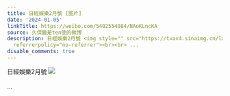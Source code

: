 ```yaml
---
title: 日經娛樂2月號 [图片]
date: '2024-01-05'
linkTitle: https://weibo.com/5402554084/NAoKLncKA
source: 久保醬是ten使的微博
description: 日經娛樂2月號 <img style="" src="https://tvax4.sinaimg.cn/large/005TCz76gy1hlihe4mr9aj335s2dfx6p.jpg"
  referrerpolicy="no-referrer"><br><br> ...
disable_comments: true
---
```

日經娛樂2月號 <img style="" src="https://tvax4.sinaimg.cn/large/005TCz76gy1hlihe4mr9aj335s2dfx6p.jpg" referrerpolicy="no-referrer"><br><br> ...